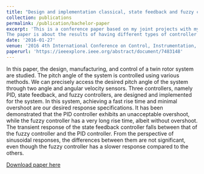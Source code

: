 ```yaml
---
title: "Design and implementation classical, state feedback and fuzzy controllers on twin rotor system"
collection: publications
permalink: /publication/bachelor-paper
excerpt: 'This is a conference paper based on my joint projects with my colleague Mohammad Javad Hosseini.
The paper is about the results of having different types of controller on a twin rotor systems'
date: '2016-01-27'
venue: '2016 4th International Conference on Control, Instrumentation, and Automation (ICCIA)'
paperurl: 'https://ieeexplore.ieee.org/abstract/document/7483148'
---
```




In this paper, the design, manufacturing, and control of a twin rotor system are studied. The pitch angle of the system is controlled using various methods.
We can precisely access the desired pitch angle of the system through two angle and angular velocity sensors. Three controllers, namely PID, state feedback, and fuzzy controllers, are designed and implemented for the system. 
In this system, achieving a fast rise time and minimal overshoot are our desired response specifications. It has been demonstrated that the PID controller exhibits an unacceptable overshoot, while the fuzzy controller has a very long rise time, albeit without overshoot. 
The transient response of the state feedback controller falls between that of the fuzzy controller and the PID controller. From the perspective of sinusoidal responses, the differences between them are not significant, even though the fuzzy controller has a slower response compared to the others.


[Download paper here](https://ieeexplore.ieee.org/abstract/document/7483148)

